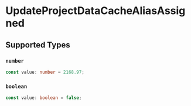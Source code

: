 # UpdateProjectDataCacheAliasAssigned


## Supported Types

### `number`

```typescript
const value: number = 2168.97;
```

### `boolean`

```typescript
const value: boolean = false;
```

